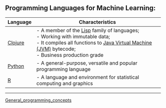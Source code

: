## Programming Languages for Machine Learning:

Language | Characteristics
--- | ---
<a href="./Clojure">Clojure</a> | - A member of the <a href="https://en.wikipedia.org/wiki/Lisp_(programming_language)">Lisp</a> family of languages;<br/>- Working with immutable data;<br/>- It compiles all functions to <a href="https://en.wikipedia.org/wiki/Java_virtual_machine">Java Virtual Machine (JVM)</a> bytecode;<br/>- Business production grade
<a href="./Python">Python</a> | - A general-purpose, versatile and popular programming language
<a href="./R">R</a> | - A language and environment for statistical computing and graphics

<Hr>
  
<a href="./general_coding_concepts.md">General_programming_concepts</a>
